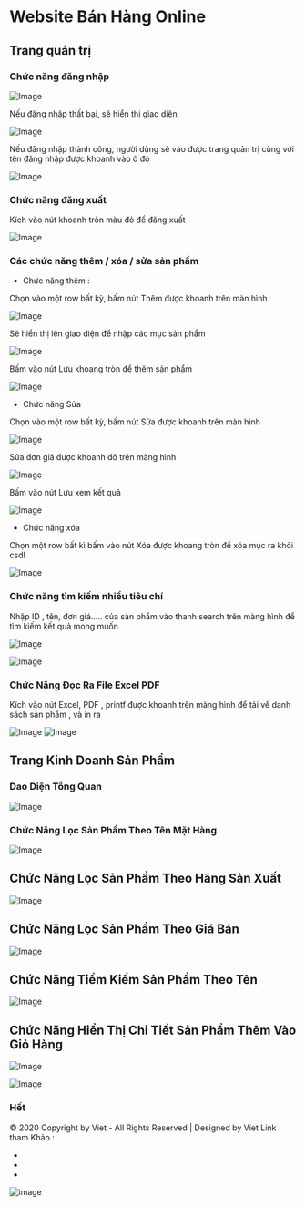 # Website Bán Hàng Online

## Trang quản trị

### Chức năng đăng nhập
![Image](Hinhchup/login1.png)

Nếu đăng nhập thất bại, sẽ hiển thị giao diện

![Image](Hinhchup/Login2.png)

Nếu đăng nhập thành công, người dùng sẽ vào được trang quản trị cùng với tên đăng nhập được khoanh vào ô đỏ

![Image](Hinhchup/Login_3.png)

### Chức năng đăng xuất

Kích vào nút khoanh tròn màu đỏ để đăng xuất

![Image](Hinhchup/Logout_1.png)

### Các chức năng thêm / xóa / sửa sản phẩm

- Chức năng thêm : 

Chọn vào một row bất kỳ, bấm nút Thêm được khoanh trên màn hình 

![Image](/Hinhchup/ThemSanPham_2.png)

Sẽ hiển thị lên giao diện để nhập các mục sản phẩm

![Image](/Hinhchup/ThemSanPham_3.png)

Bấm vào nút Lưu khoang tròn để thêm sản phẩm 

![Image](Hinhchup/ThemSanPham_4.png)

- Chức năng Sửa

Chọn vào một row bất kỳ, bấm nút Sửa được khoanh trên màn hình 

![Image](Hinhchup/Edit_SanPham_1.png)

Sửa đơn giá được khoanh đỏ trên màng hình

![Image](Hinhchup/Edit_SanPham_2.png)

Bấm vào nút Lưu xem kết quả

![Image](Hinhchup/Edit_SanPham_3.png)

- Chức năng xóa

Chọn một row bất kì bấm vào nút Xóa được khoang tròn để xóa mục ra khỏi csdl

![Image](Hinhchup/deleteSP.png)

### Chức năng tìm kiếm nhiều tiêu chí

Nhập ID , tên, đơn giá..... của sản phẩm vào thanh search trên màng hình để tìm kiếm kết quả mong muốn

![Image](Hinhchup/search_Name.png)

![Image](Hinhchup/Search_ID.png)

### Chức Năng Đọc Ra File Excel PDF

Kích vào nút Excel,  PDF , printf được khoanh trên màng hình để tải về danh sách sản phẩm , và in ra

![Image](Hinhchup/Excel_PDF.png)
![Image](Hinhchup/printf_1.png)


## Trang Kinh Doanh Sản Phẩm

### Dao Diện Tổng Quan

![Image](Hinhchup/DaoDienSanPham.png)

### Chức Năng Lọc Sản Phẩm Theo Tên Mặt Hàng

![Image](Hinhchup/LocMatHang.png)

## Chức Năng Lọc Sản Phẩm Theo Hãng Sản Xuất

![Image](Hinhchup/LocMatHangTheoHang.png)

## Chức Năng Lọc Sản Phẩm Theo Giá Bán

![Image](Hinhchup/LocGiaBan.png)

## Chức Năng Tiềm Kiếm Sản Phẩm Theo Tên

![Image](Hinhchup/timkiemTheoten.png)

## Chức Năng Hiển Thị Chi Tiết Sản Phẩm Thêm Vào Giỏ Hàng

![Image](Hinhchup/showSP.png)

![Image](Hinhchup/ShowSP_2.png)

### Hết

© 2020 Copyright by Viet - All Rights Reserved | Designed by Viet
Link tham Khảo : 
- <a href= "https://stackoverflow.com"></a>
- <a href= "https://entityframework.net"></a>
- <a href= "https://www.dotnettricks.com"></a>

![image](https://github.com/viet15cm/BaiTap-Android/blob/master/viet.png)



